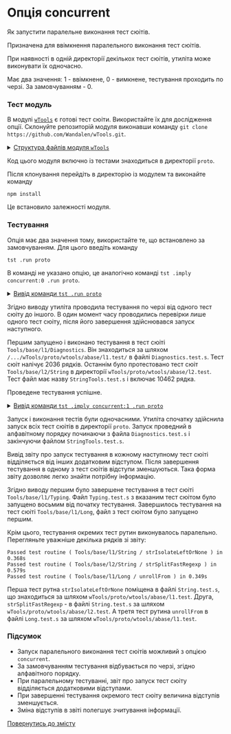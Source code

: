 # Опція concurrent

Як запустити паралельне виконання тест сюітів.

Призначена для ввімкнення паралельного виконання тест сюітів.

При наявності в одній директорії декількох тест сюітів, утиліта може виконувати їх одночасно.

Має два значення: 1 - ввімкнене, 0 - вимкнене, тестування проходить по черзі. За замовчуванням - 0.

### Тест модуль

В модулі [`wTools`](<https://github.com/Wandalen/wTools>) є готові тест сюіти. Використайте їх для дослідження опції. Склонуйте репозиторій модуля виконавши команду `git clone https://github.com/Wandalen/wTools.git`.

<details>
  <summary><u>Структура файлів модуля <code>wTools</code></u></summary>

```
wTools
   ├── .git
   ├── doc
   ├── out
   ├── proto
   ├── sample
   ├── ...
   └── package.json
```

</details>

Код цього модуля включно із тестами знаходиться в директорії `proto`.

Після клонування перейдіть в директорію із модулем та виконайте команду

```
npm install
```

Це встановило залежності модуля.

### Тестування

Опція має два значення тому, використайте те, що встановлено за замовчуванням. Для цього введіть команду

```
tst .run proto
```

В команді не указано опцію, це аналогічно команді `tst .imply concurrent:0 .run proto`.

<details>
  <summary><u>Вивід команди <code>tst .run proto</code></u></summary>

```
[user@user ~]$ tst .run proto

    Running test suite ( Tools/base/l1/Diagnostics ) ..
      at  /.../wTools/proto/wtools/abase/l1.test/Diagnostics.test.s:2036

      Passed test routine ( Tools/base/l1/Diagnostics / _err ) in 0.103s
      Passed test routine ( Tools/base/l1/Diagnostics / err ) in 0.070s
      Passed test routine ( Tools/base/l1/Diagnostics / errLog ) in 0.066s
      ...
    Passed test checks 290 / 290
    Passed test cases 142 / 142
    Passed test routines 21 / 21
    Test suite ( Tools/base/l1/Diagnostics ) ... in 2.949s ... ok

    Running test suite ( Tools/base/l1/Entity ) ..
    at  /.../wTools/proto/wtools/abase/l1.test/Entity.test.s:3276

      Passed test routine ( Tools/base/l1/Entity / eachSample ) in 0.472s
      Passed test routine ( Tools/base/l1/Entity / entityEach ) in 0.273s
      Passed test routine ( Tools/base/l1/Entity / entityEachKey ) in 0.234s
      ...

    Passed test checks 636 / 636
    Passed test cases 226 / 226
    Passed test routines 18 / 18
    Test suite ( Tools/base/l1/Entity ) ... in 4.334s ... ok

    Running test suite ( Tools/base/l1/Long ) ..
    at  /.../wTools/proto/wtools/abase/l1.test/Long.test.s:22325

      Passed test routine ( Tools/base/l1/Long / bufferRawIs ) in 0.145s
      Passed test routine ( Tools/base/l1/Long / bufferTypedIs ) in 0.146s
      Passed test routine ( Tools/base/l1/Long / bufferNodeIs ) in 0.122s
      ...

    Passed test checks 4285 / 4285
    Passed test cases 1883 / 1883
    Passed test routines 173 / 173
    Test suite ( Tools/base/l1/Long ) ... in 77.531s ... ok

    Running test suite ( Tools/base/l1/Map ) ..
    at  /.../wTools/proto/wtools/abase/l1.test/Map.test.s:4034

      Passed test routine ( Tools/base/l1/Map / mapIs ) in 0.062s
      Passed test routine ( Tools/base/l1/Map / mapCloneAssigning ) in 0.081s
      Passed test routine ( Tools/base/l1/Map / mapExtendConditional ) in 0.072s
      ...

    Passed test checks 686 / 686
    Passed test cases 355 / 355
    Passed test routines 45 / 45
    Test suite ( Tools/base/l1/Map ) ... in 6.329s ... ok

    Running test suite ( Tools/base/l1/Regexp ) ..
    at  /.../wTools/proto/wtools/abase/l1.test/Regexp.test.s:1749

      Passed test routine ( Tools/base/l1/Regexp / regexpIdentical ) in 0.069s
      Passed test routine ( Tools/base/l1/Regexp / regexpsSources ) in 0.143s
      Passed test routine ( Tools/base/l1/Regexp / regexpsJoin ) in 0.103s
      ...

    Passed test checks 237 / 237
    Passed test cases 211 / 211
    Passed test routines 15 / 15
    Test suite ( Tools/base/l1/Regexp ) ... in 4.755s ... ok

    Running test suite ( Tools/base/l1/Routine ) ..
    at  /.../wTools/proto/wtools/abase/l1.test/Routine.test.s:1558

      Passed test routine ( Tools/base/l1/Routine / _routineJoin ) in 0.084s
      Passed test routine ( Tools/base/l1/Routine / constructorJoin ) in 0.165s
      Passed test routine ( Tools/base/l1/Routine / routineJoin ) in 0.075s
      ...

    Passed test checks 259 / 259
    Passed test cases 71 / 71
    Passed test routines 9 / 9
    Test suite ( Tools/base/l1/Routine ) ... in 2.290s ... ok

    Running test suite ( Tools/base/l1/String ) ..
    at  /.../wTools/proto/wtools/abase/l1.test/String.test.s:3887

      Passed test routine ( Tools/base/l1/String / strLeft ) in 0.500s
      Passed test routine ( Tools/base/l1/String / strRight ) in 0.552s
      Passed test routine ( Tools/base/l1/String / strEquivalent ) in 0.075s
      ...

    Passed test checks 714 / 714
    Passed test cases 298 / 298
    Passed test routines 19 / 19
    Test suite ( Tools/base/l1/String ) ... in 6.814s ... ok

    Running test suite ( Tools/base/l1/Typing ) ..
    at  /.../wTools/proto/wtools/abase/l1.test/Typing.test.s:97

      Passed test routine ( Tools/base/l1/Typing / objectLike ) in 0.074s
      Passed test routine ( Tools/base/l1/Typing / promiseIs ) in 0.042s
      Passed test routine ( Tools/base/l1/Typing / consequenceLike ) in 0.041s

    Passed test checks 20 / 20
    Passed test cases 2 / 2
    Passed test routines 3 / 3
    Test suite ( Tools/base/l1/Typing ) ... in 0.756s ... ok

    Running test suite ( Tools/base/l2/String ) ..
    at  /.../wTools/proto/wtools/abase/l2.test/StringTools.test.s:10462

      Passed test routine ( Tools/base/l2/String / strRemoveBegin ) in 0.216s
      Passed test routine ( Tools/base/l2/String / strRemoveEnd ) in 0.226s
      Passed test routine ( Tools/base/l2/String / strRemove ) in 0.204s
      ...

    Passed test checks 1311 / 1311
    Passed test cases 930 / 930
    Passed test routines 40 / 40
    Test suite ( Tools/base/l2/String ) ... in 12.201s ... ok



  Testing ... in 85.676s ... ok
```

</details>

Згідно виводу утиліта проводила тестування по черзі від одного тест сюіту до іншого. В один момент часу проводились перевірки лише одного тест сюіту, після його завершення здійснювався запуск наступного.

Першим запущено і виконано тестування в тест сюіті `Tools/base/l1/Diagnostics`. Він знаходиться за шляхом `/.../wTools/proto/wtools/abase/l1.test/` в файлі `Diagnostics.test.s`. Тест сюіт налічує 2036 рядків.
Останнім було протестовано тест сюіт `Tools/base/l2/String` в директорії `wTools/proto/wtools/abase/l2.test`. Тест файл має назву `StringTools.test.s` і включає 10462 рядка.

Проведене тестування успішне.

<details>
  <summary><u>Вивід команди <code>tst .imply concurrent:1 .run proto</code></u></summary>

```
[user@user ~]$ tst .imply concurrent:1 .run proto

  Running test suite ( Tools/base/l1/Diagnostics ) ..
  at  /.../wTools/proto/wtools/abase/l1.test/Diagnostics.test.s:309

    Passed test routine ( Tools/base/l1/Diagnostics / _err ) in 0.125s
    Running test suite ( Tools/base/l1/Entity ) ..
    at  /.../wTools/proto/wtools/abase/l1.test/Entity.test.s:808

      Passed test routine ( Tools/base/l1/Entity / eachSample ) in 0.070s
      Running test suite ( Tools/base/l1/Long ) ..
        at  /.../wTools/proto/wtools/abase/l1.test/Long.test.s:19500

          Passed test routine ( Tools/base/l1/Long / bufferFrom ) in 0.232s
          Running test suite ( Tools/base/l1/Map ) ..
          at  /.../wTools/proto/wtools/abase/l1.test/Map.test.s:4034

            Passed test routine ( Tools/base/l1/Map / mapIs ) in 0.068s
            Running test suite ( Tools/base/l1/Regexp ) ..
            at  /.../wTools/proto/wtools/abase/l1.test/Regexp.test.s:1749

              Passed test routine ( Tools/base/l1/Regexp / regexpIdentical ) in 0.078s
              Running test suite ( Tools/base/l1/Routine ) ..
              at  /.../wTools/proto/wtools/abase/l1.test/Routine.test.s:1558

                Passed test routine ( Tools/base/l1/Routine / _routineJoin ) in 0.103s
                Running test suite ( Tools/base/l1/String ) ..
                at  /.../wTools/proto/wtools/abase/l1.test/String.test.s:3887

                  Passed test routine ( Tools/base/l1/String / strLeft ) in 0.614s
                  Running test suite ( Tools/base/l1/Typing ) ..
                  at  /.../wTools/proto/wtools/abase/l1.test/Typing.test.s:97

                    Passed test routine ( Tools/base/l1/Typing / objectLike ) in 0.081s
                    Running test suite ( Tools/base/l2/String ) ..
                    at  /.../wTools/proto/wtools/abase/l2.test/StringTools.test.s:10502

                      Passed test routine ( Tools/base/l2/String / strRemoveBegin ) in 0.265s
                      Passed test routine ( Tools/base/l1/Long / bufferRelen ) in 0.074s
                      Passed test routine ( Tools/base/l1/Diagnostics / err ) in 0.070s
                      Passed test routine ( Tools/base/l1/Entity / entityMap ) in 0.107s
                      Passed test routine ( Tools/base/l1/Map / mapCloneAssigning ) in 0.084s
                      ...
                      Passed test routine ( Tools/base/l1/Map / mapComplement ) in 0.070s

                    Passed test checks 20 / 20
                    Passed test cases 2 / 2
                    Passed test routines 3 / 3
                    Test suite ( Tools/base/l1/Typing ) ... in 5.905s ... ok

                    Passed test routine ( Tools/base/l1/Regexp / regexpsAny ) in 0.091s
                    Passed test routine ( Tools/base/l1/Routine / routinesComposeAll ) in 0.094s
                    ...
                    Passed test routine ( Tools/base/l1/Map / mapFirstPair ) in 0.070s

                  Passed test checks 34 / 34
                  Passed test cases 30 / 30
                  Passed test routines 5 / 5
                  Test suite ( Tools/base/l1/Diagnostics ) ... in 9.168s ... ok

                  Passed test routine ( Tools/base/l1/Regexp / _regexpTest ) in 0.150s
                  Passed test routine ( Tools/base/l1/Routine / routinesChain ) in 0.083s
                  Passed test routine ( Tools/base/l1/String / strBeginOf ) in 0.133s
                  Passed test routine ( Tools/base/l2/String / strAppendOnce ) in 0.147s
                  Passed test routine ( Tools/base/l1/Long / longIs ) in 0.113s
some message
undefined
                  Passed test routine ( Tools/base/l1/Entity / entityLength ) in 0.073s
                  Passed test routine ( Tools/base/l1/Map / mapValWithIndex ) in 0.096s
                  Passed test routine ( Tools/base/l1/Regexp / regexpTest ) in 0.147s
                  ...
                  Passed test routine ( Tools/base/l1/Long / hasLength ) in 0.088s

                Passed test checks 84 / 84
                Passed test cases 80 / 80
                Passed test routines 10 / 10
                Test suite ( Tools/base/l1/Entity ) ... in 12.360s ... ok

                Passed test routine ( Tools/base/l1/Map / mapToStr ) in 0.086s
                Passed test routine ( Tools/base/l1/Regexp / regexpTestAny ) in 0.174s
                ...
                Passed test routine ( Tools/base/l1/Long / argumentsArrayFrom ) in 0.321s

              Passed test checks 259 / 259
              Passed test cases 71 / 71
              Passed test routines 9 / 9
              Test suite ( Tools/base/l1/Routine ) ... in 14.061s ... ok

Consider extending object by :

              Passed test routine ( Tools/base/l1/Map / mapKeys ) in 0.106s
              Passed test routine ( Tools/base/l1/Regexp / regexpsTestAll ) in 0.169s
              Passed test routine ( Tools/base/l1/String / strPrimitive ) in 0.053s
Consider extending object by :

              Passed test routine ( Tools/base/l2/String / strSplitFast ) in 0.756s
              Passed test routine ( Tools/base/l1/Long / unrollMake ) in 0.375s
Consider extending object by :

              Passed test routine ( Tools/base/l1/Map / mapOwnKeys ) in 0.100s
              Passed test routine ( Tools/base/l1/Regexp / regexpsTestAny ) in 0.163s
Consider extending object by :

Consider extending object by :

              Passed test routine ( Tools/base/l1/String / strIsolateLeftOrNone ) in 0.368s
              Passed test routine ( Tools/base/l2/String / strSplitFastRegexp ) in 0.579s
              Passed test routine ( Tools/base/l1/Long / unrollFrom ) in 0.349s
Consider extending object by :

              Passed test routine ( Tools/base/l1/Map / mapAllKeys ) in 0.094s
              Passed test routine ( Tools/base/l1/Regexp / regexpsTestNone ) in 0.147s
              Passed test routine ( Tools/base/l1/String / strIsolateLeftOrAll ) in 0.164s
              Passed test routine ( Tools/base/l2/String / strSplit ) in 0.975s
              Passed test routine ( Tools/base/l1/Long / longMake ) in 0.483s
Consider extending object by :

              Passed test routine ( Tools/base/l1/Map / mapVals ) in 0.102s
Consider extending object by :

Consider extending object by :

              Passed test routine ( Tools/base/l1/String / strIsolateRightOrNone ) in 0.373s
              Passed test routine ( Tools/base/l2/String / strSplitStrNumber ) in 0.083s
              Passed test routine ( Tools/base/l1/Long / longMakeZeroed ) in 0.382s
Consider extending object by :

              Passed test routine ( Tools/base/l1/Map / mapOwnVals ) in 0.091s
              Passed test routine ( Tools/base/l1/String / strIsolateRightOrAll ) in 0.191s

            Passed test checks 237 / 237
            Passed test cases 211 / 211
            Passed test routines 15 / 15
            Test suite ( Tools/base/l1/Regexp ) ... in 21.048s ... ok

            Passed test routine ( Tools/base/l2/String / strStrip ) in 0.242s
            Passed test routine ( Tools/base/l1/Long / arrayMake ) in 0.381s
Consider extending object by :

            Passed test routine ( Tools/base/l1/Map / mapAllVals ) in 0.091s
            Passed test routine ( Tools/base/l1/String / strIsolateInsideOrNone ) in 0.349s
            ...

          Passed test checks 714 / 714
          Passed test cases 298 / 298
          Passed test routines 19 / 19
          Test suite ( Tools/base/l1/String ) ... in 24.516s ... ok

Consider extending object by :

          Passed test routine ( Tools/base/l1/Map / mapProperties ) in 0.130s
          Passed test routine ( Tools/base/l2/String / strSub ) in 0.274s
            Test check ( Tools/base/l1/Long / scalarToVector / nothing # 1 ) ... failed throwing error
          Failed test routine ( Tools/base/l1/Long / scalarToVector ) in 0.042s
Consider extending object by :

          Passed test routine ( Tools/base/l1/Map / mapOwnProperties ) in 0.104s
          Passed test routine ( Tools/base/l2/String / strReplaceWords ) in 0.089s
          Passed test routine ( Tools/base/l1/Long / arrayFromRange ) in 0.128s
Consider extending object by :

          Passed test routine ( Tools/base/l1/Map / mapAllProperties ) in 0.152s
          Passed test routine ( Tools/base/l2/String / strJoin ) in 0.306s
          Passed test routine ( Tools/base/l1/Long / arrayAs ) in 0.091s
Consider extending object by :

          Passed test routine ( Tools/base/l1/Map / mapRoutines ) in 0.173s
          Passed test routine ( Tools/base/l2/String / strJoinPath ) in 0.258s
          Passed test routine ( Tools/base/l1/Long / arrayToMap ) in 0.091s
Consider extending object by :

          Passed test routine ( Tools/base/l1/Map / mapOwnRoutines ) in 0.127s
          Passed test routine ( Tools/base/l2/String / strUnjoin ) in 0.296s
          Passed test routine ( Tools/base/l1/Long / arrayToStr ) in 0.153s
Consider extending object by :

          Passed test routine ( Tools/base/l1/Map / mapAllRoutines ) in 0.171s
          Passed test routine ( Tools/base/l2/String / strUnicodeEscape ) in 0.073s
          Passed test routine ( Tools/base/l1/Long / longAreRepeatedProbe ) in 0.914s
Consider extending object by :

          Passed test routine ( Tools/base/l1/Map / mapFields ) in 0.167s
          Passed test routine ( Tools/base/l2/String / strCount ) in 0.152s
          Passed test routine ( Tools/base/l1/Long / longAllAreRepeated ) in 0.062s
Consider extending object by :

          Passed test routine ( Tools/base/l1/Map / mapOwnFields ) in 0.136s
          Passed test routine ( Tools/base/l2/String / strDup ) in 0.368s
          Passed test routine ( Tools/base/l1/Long / longAnyAreRepeated ) in 0.059s
[Object: null prototype] { length: 0, b: 1, __proto__: [] }
Consider extending object by :

          Passed test routine ( Tools/base/l1/Map / mapAllFields ) in 0.157s
Consider extending object by :

          Passed test routine ( Tools/base/l2/String / strLinesSelect ) in 0.265s
          Passed test routine ( Tools/base/l1/Long / longNoneAreRepeated ) in 0.061s
          Passed test routine ( Tools/base/l1/Map / mapOnlyPrimitives ) in 0.068s
          ...
Result [Object: null prototype] { splits: [], spans: [ 6, 6, 7, 7 ] }

Result [Object: null prototype] { splits: [], spans: [ 6, 6, 7, 7 ] }

Result [Object: null prototype] { splits: [], spans: [ 6, 6, 7, 7 ] }

Result [Object: null prototype] { splits: [], spans: [ 6, 6, 7, 7 ] }

Result [Object: null prototype] { splits: [], spans: [ NaN, NaN, NaN, NaN ] }

Result [Object: null prototype] { splits: [], spans: [ 3, 3, 5, 5 ] }

Result [Object: null prototype] { splits: [], spans: [ 3, 3, 5, 5 ] }

Result [Object: null prototype] { splits: [], spans: [ 3, 3, 5, 5 ] }

Result [Object: null prototype] { splits: [], spans: [ 6, 6, 9, 9 ] }

Result [Object: null prototype] { splits: [], spans: [ 6, 6, 9, 9 ] }

Result [Object: null prototype] { splits: [], spans: [ 6, 6, 9, 9 ] }

Result [Object: null prototype] { splits: [], spans: [ 6, 6, 9, 9 ] }

Result [Object: null prototype] { splits: [], spans: [ 6, 6, 9, 9 ] }

Result [Object: null prototype] { splits: [], spans: [ 4, 4, 11, 11 ] }

Result [Object: null prototype] { splits: [], spans: [ 4, 4, 11, 11 ] }

Result [Object: null prototype] { splits: [], spans: [ 4, 4, 11, 11 ] }

Result [Object: null prototype] { splits: [], spans: [ 4, 4, 11, 11 ] }

Result [Object: null prototype] { splits: [], spans: [ 4, 4, 11, 11 ] }

done1
done2
Result [Object: null prototype] { splits: [], spans: [ 4, 4, 11, 11 ] }

Result [Object: null prototype] { splits: [], spans: [ 4, 4, 11, 11 ] }

Result [Object: null prototype] { splits: [], spans: [ 4, 4, 11, 11 ] }

Result [Object: null prototype] { splits: [], spans: [ 4, 4, 11, 11 ] }

Result [Object: null prototype] { splits: [], spans: [ 4, 4, 11, 11 ] }

Result [Object: null prototype] { splits: [], spans: [ 4, 4, 11, 11 ] }

          Passed test routine ( Tools/base/l2/String / strLinesNearest ) in 0.496s
          Passed test routine ( Tools/base/l1/Long / longSlice ) in 2.073s
          Passed test routine ( Tools/base/l1/Map / mapOnly ) in 0.222s
          ...

        Passed test checks 1317 / 1317
        Passed test cases 936 / 936
        Passed test routines 40 / 40
        Test suite ( Tools/base/l2/String ) ... in 39.466s ... ok

        Passed test routine ( Tools/base/l1/Map / mapOwnAny ) in 0.105s
        Passed test routine ( Tools/base/l1/Long / arrayExtendScreening ) in 0.128s
        Passed test routine ( Tools/base/l1/Map / mapOwnNone ) in 0.083s
        ...

      Passed test checks 686 / 686
      Passed test cases 355 / 355
      Passed test routines 45 / 45
      Test suite ( Tools/base/l1/Map ) ... in 41.850s ... ok

      Passed test routine ( Tools/base/l1/Long / arrayLeft ) in 0.117s
      Passed test routine ( Tools/base/l1/Long / arrayCountElement ) in 0.220s
      Passed test routine ( Tools/base/l1/Long / arrayCountTotal ) in 0.313s
      ...
[object Object]
[object Object]
[object Object]
[object Object]
[object Object]
[object Object]
[object Object]
[object Object]
[object Object]
[object Object]
[object Object]
[object Object]
      Passed test routine ( Tools/base/l1/Long / arraySetContainAll ) in 0.563s
      Passed test routine ( Tools/base/l1/Long / arraySetContainAny ) in 0.530s
xxx
      Passed test routine ( Tools/base/l1/Long / arraySetIdentical ) in 0.376s

    Passed test checks 4285 / 4285
    Passed test cases 1883 / 1883
    Passed test routines 173 / 173
    Test suite ( Tools/base/l1/Long ) ... in 77.531s ... ok



  Testing ... in 80.436s ... ok
```

</details>

Запуск і виконання тестів були одночасними. Утиліта спочатку здійснила запуск всіх тест сюітів в директорії `proto`. Запуск проведний в алфавітному порядку починаючи з файла `Diagnostics.test.s` і закінчуючи файлом `StringTools.test.s`.

Вивід звіту про запуск тестування в кожному наступному тест сюіті відділяється від інших додатковим відступом. Після завершення тестування в одному з тест сюітів відступи зменшуються. Така форма звіту дозволяє легко знайти потрібну інформацію.

Згідно виводу першим було завершене тестування в тест сюіті `Tools/base/l1/Typing`. Файл `Typing.test.s` з вказаним тест сюітом було запущено восьмим від початку тестування. Завершилось тестування на тест сюіті `Tools/base/l1/Long`, файл з тест сюітом було запущено першим.

Крім цього, тестування окремих тест рутин виконувалось паралельно. Перегляньте уважніше декілька рядків зі звіту:

```
Passed test routine ( Tools/base/l1/String / strIsolateLeftOrNone ) in 0.368s
Passed test routine ( Tools/base/l2/String / strSplitFastRegexp ) in 0.579s
Passed test routine ( Tools/base/l1/Long / unrollFrom ) in 0.349s
```

Перша тест рутна `strIsolateLeftOrNone` поміщена в файлі `String.test.s`, що знаходиться за шляхом `wTools/proto/wtools/abase/l1.test`. Друга, `strSplitFastRegexp` - в файлі `String.test.s` за шляхом `wTools/proto/wtools/abase/l2.test`. А третя тест рутина `unrollFrom` в файлі `Long.test.s` за шляхом `wTools/proto/wtools/abase/l1.test`.

### Підсумок

- Запуск паралельного виконання тест сюітів можливий з опцією `concurrent`.
- За замовчуванням тестування відбувається по черзі, згідно алфавітного порядку.
- При паралельному тестуванні, звіт про запуск тест сюіту відділяється додатковими відступами.
- При завершенні тестування окремого тест сюіту величина відступів зменшується.
- Зміна відступів в звіті полегшує зчитування інформації.

[Повернутись до змісту](../README.md#tutorials)

